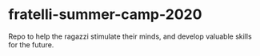 # fratelli-summer-camp-2020
Repo to help the ragazzi stimulate their minds, and develop valuable skills for the future.
